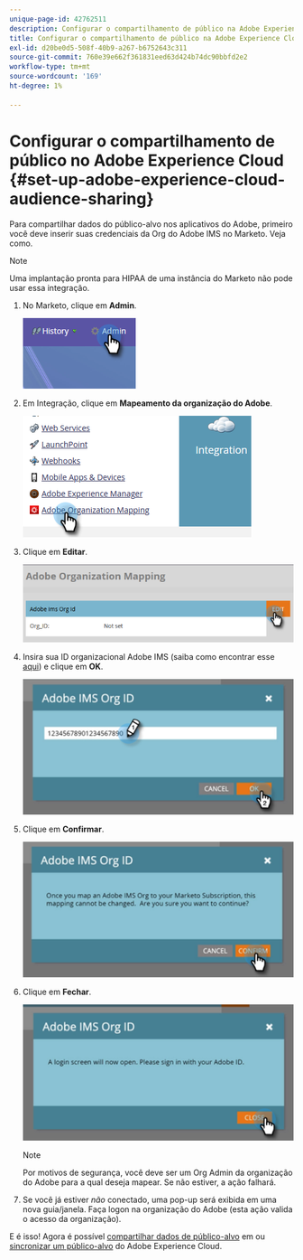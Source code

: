 ```yaml
---
unique-page-id: 42762511
description: Configurar o compartilhamento de público na Adobe Experience Cloud - Documentos do Marketo - Documentação do produto
title: Configurar o compartilhamento de público na Adobe Experience Cloud
exl-id: d20be0d5-508f-40b9-a267-b6752643c311
source-git-commit: 760e39e662f361831eed63d424b74dc90bbfd2e2
workflow-type: tm+mt
source-wordcount: '169'
ht-degree: 1%

---
```


# Configurar o compartilhamento de público no Adobe Experience Cloud {#set-up-adobe-experience-cloud-audience-sharing}

Para compartilhar dados do público-alvo nos aplicativos do Adobe, primeiro você deve inserir suas credenciais da Org do Adobe IMS no Marketo. Veja como.

>[!NOTE]
>
>Uma implantação pronta para HIPAA de uma instância do Marketo não pode usar essa integração.

1. No Marketo, clique em **Admin**.

   ![](assets/set-up-adobe-experience-cloud-audience-sharing-1.png)

1. Em Integração, clique em **Mapeamento da organização do Adobe**.

   ![](assets/set-up-adobe-experience-cloud-audience-sharing-2.png)

1. Clique em **Editar**.

   ![](assets/set-up-adobe-experience-cloud-audience-sharing-3.png)

1. Insira sua ID organizacional Adobe IMS (saiba como encontrar esse [aqui](https://docs.adobe.com/content/help/en/control-panel/using/faq.html)) e clique em **OK**.

   ![](assets/set-up-adobe-experience-cloud-audience-sharing-4.png)

1. Clique em **Confirmar**.

   ![](assets/set-up-adobe-experience-cloud-audience-sharing-5.png)

1. Clique em **Fechar**.

   ![](assets/set-up-adobe-experience-cloud-audience-sharing-6.png)

   >[!NOTE]
   >
   >Por motivos de segurança, você deve ser um Org Admin da organização do Adobe para a qual deseja mapear. Se não estiver, a ação falhará.

1. Se você já estiver _não_ conectado, uma pop-up será exibida em uma nova guia/janela. Faça logon na organização do Adobe (esta ação valida o acesso da organização).

E é isso! Agora é possível [compartilhar dados de público-alvo](/help/marketo/product-docs/core-marketo-concepts/smart-lists-and-static-lists/static-lists/send-a-list-to-adobe-experience-cloud.md) em ou [sincronizar um público-alvo](/help/marketo/product-docs/core-marketo-concepts/miscellaneous/sync-an-audience-from-adobe-experience-cloud.md) do Adobe Experience Cloud.
